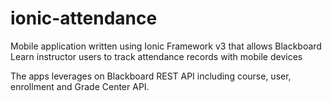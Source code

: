 # ionic-attendance

Mobile application written using Ionic Framework v3 that allows Blackboard Learn instructor users to track attendance records with mobile devices

The apps leverages on Blackboard REST API including course, user, enrollment and Grade Center API.
